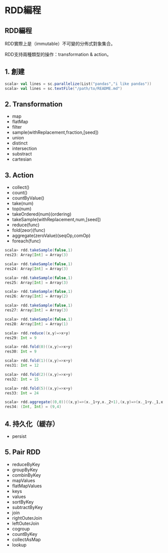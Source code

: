 # RDD編程

## RDD編程

RDD實際上是（immutable）不可變的分佈式對象集合。

RDD支持兩種類型的操作：transformation & action。

## 1. 創建

```scala
scala> val lines = sc.parallelize(List("pandas","i like pandas"))
scala> val lines = sc.textFile("/path/to/README.md")
```

## 2. Transformation

* map
* flatMap
* filter
* sample\(withReplacement,fraction,\[seed\]\)
* union
* distinct
* intersection
* substract
* cartesian

## 3. Action

* collect\(\)  
* count\(\)  
* countByValue\(\)  
* take\(num\)  
* top\(num\)  
* takeOrdered\(num\)\(ordering\)  
* takeSample\(withReplacement,num,\[seed\]\)  
* reduce\(func\)  
* fold\(zeor\)\(func\)  
* aggregate\(zeroValue\)\(seqOp,comOp\)  
* foreach\(func\)

```scala
scala> rdd.takeSample(false,1)
res23: Array[Int] = Array(3)

scala> rdd.takeSample(false,1)
res24: Array[Int] = Array(3)

scala> rdd.takeSample(false,1)
res25: Array[Int] = Array(3)

scala> rdd.takeSample(false,1)
res26: Array[Int] = Array(2)

scala> rdd.takeSample(false,1)
res27: Array[Int] = Array(3)

scala> rdd.takeSample(false,1)
res28: Array[Int] = Array(1)

scala> rdd.reduce((x,y)=>x+y)
res29: Int = 9

scala> rdd.fold(0)((x,y)=>x+y)
res30: Int = 9

scala> rdd.fold(1)((x,y)=>x+y)
res31: Int = 12

scala> rdd.fold(2)((x,y)=>x+y)
res32: Int = 15

scala> rdd.fold(5)((x,y)=>x+y)
res33: Int = 24

scala> rdd.aggregate((0,0))((x,y)=>(x._1+y,x._2+1),(x,y)=>(x._1+y._1,x._2+y._2))
res34: (Int, Int) = (9,4)
```

## 4. 持久化（緩存）

* persist

## 5. Pair RDD

* reduceByKey  
* groupByKey  
* combinByKey  
* mapValues  
* flatMapValues  
* keys  
* values  
* sortByKey
* subtractByKey
* join  
* rightOuterJoin  
* leftOuterJoin  
* cogroup
* countByKey
* collectAsMap  
* lookup

